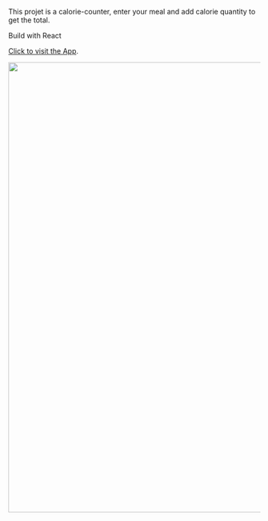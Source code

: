 
This projet is a calorie-counter, enter your meal and add calorie quantity to get the total.


Build with React


[Click to visit the App](https://yiyi41.github.io/calorie-counter-react/).

<p align="center" >
<img align="center" width="900" src="https://res.cloudinary.com/dps4zteie/image/upload/v1691490907/Capture_d_e%CC%81cran_2023-08-08_a%CC%80_12.31.13_yi8suf.png"/>
</p> 
